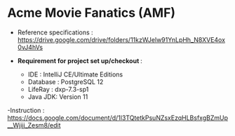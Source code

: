 # Acme Movie Fanatics (AMF)
- Reference specifications : https://drive.google.com/drive/folders/11kzWJelw91YnLpHh_N8XVE4ox0vJ4hVs
- <strong> Requirement for project set up/checkout </strong> :

  - IDE : IntelliJ CE/Ultimate Editions
  - Database : PostgreSQL 12
  - LifeRay : dxp-7.3-sp1
  - Java JDK: Version 11
 
-Instruction : https://docs.google.com/document/d/1l3TQtetkPsuNZsxEzqHLBsfxgBZmUp__Wjijj_Zesm8/edit
